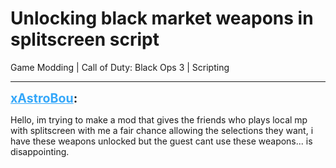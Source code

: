# Unlocking black market weapons in splitscreen script
Game Modding | Call of Duty: Black Ops 3 | Scripting

---
<strong style="font-size: 1.4em;"><span style="text-decoration: underline;text-decoration-color: #34a7f9;"><span style="color:#34a7f9;">xAstroBou</span></span>:</strong>

<p>Hello, im trying to make a mod that gives the friends who plays local mp with splitscreen with me a fair chance allowing the selections they want, i have these weapons unlocked but the guest cant use these weapons... is  disappointing.</p>
